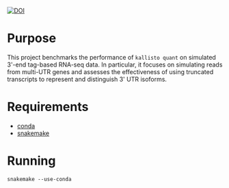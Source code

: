[![DOI](https://zenodo.org/badge/160115858.svg)](https://zenodo.org/doi/10.5281/zenodo.10895236)

# Purpose
This project benchmarks the performance of `kallisto quant` on simulated 3'-end tag-based RNA-seq data. In particular, it focuses on simulating reads from multi-UTR genes and assesses the effectiveness of using truncated transcripts to represent and distinguish 3' UTR isoforms.

# Requirements
 - [conda](https://conda.io/miniconda.html)
 - [snakemake](https://snakemake.readthedocs.io/en/stable/getting_started/installation.html)

# Running

    snakemake --use-conda
